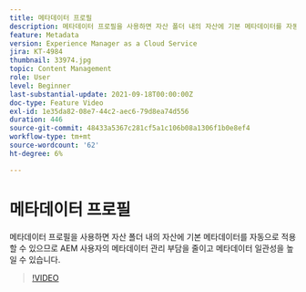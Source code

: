 ```yaml
---
title: 메타데이터 프로필
description: 메타데이터 프로필을 사용하면 자산 폴더 내의 자산에 기본 메타데이터를 자동으로 적용할 수 있으므로 AEM 사용자의 메타데이터 관리 부담을 줄이고 메타데이터 일관성을 높일 수 있습니다.
feature: Metadata
version: Experience Manager as a Cloud Service
jira: KT-4984
thumbnail: 33974.jpg
topic: Content Management
role: User
level: Beginner
last-substantial-update: 2021-09-18T00:00:00Z
doc-type: Feature Video
exl-id: 1e35da82-08e7-44c2-aec6-79d8ea74d556
duration: 446
source-git-commit: 48433a5367c281cf5a1c106b08a1306f1b0e8ef4
workflow-type: tm+mt
source-wordcount: '62'
ht-degree: 6%

---
```


# 메타데이터 프로필

메타데이터 프로필을 사용하면 자산 폴더 내의 자산에 기본 메타데이터를 자동으로 적용할 수 있으므로 AEM 사용자의 메타데이터 관리 부담을 줄이고 메타데이터 일관성을 높일 수 있습니다.

>[!VIDEO](https://video.tv.adobe.com/v/37283?quality=12&learn=on&captions=kor)

